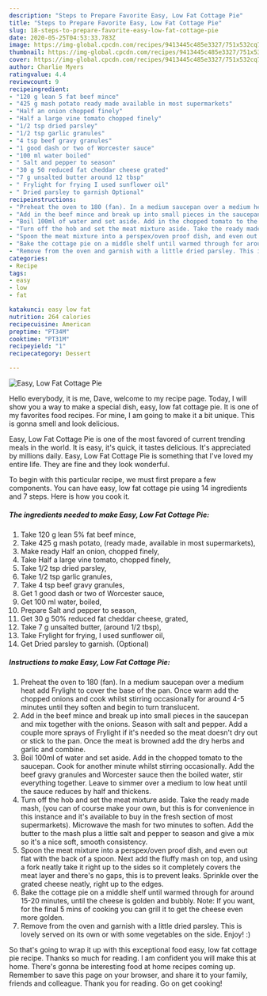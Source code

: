 ```yaml
---
description: "Steps to Prepare Favorite Easy, Low Fat Cottage Pie"
title: "Steps to Prepare Favorite Easy, Low Fat Cottage Pie"
slug: 18-steps-to-prepare-favorite-easy-low-fat-cottage-pie
date: 2020-05-25T04:53:33.783Z
image: https://img-global.cpcdn.com/recipes/9413445c485e3327/751x532cq70/easy-low-fat-cottage-pie-recipe-main-photo.jpg
thumbnail: https://img-global.cpcdn.com/recipes/9413445c485e3327/751x532cq70/easy-low-fat-cottage-pie-recipe-main-photo.jpg
cover: https://img-global.cpcdn.com/recipes/9413445c485e3327/751x532cq70/easy-low-fat-cottage-pie-recipe-main-photo.jpg
author: Charlie Myers
ratingvalue: 4.4
reviewcount: 9
recipeingredient:
- "120 g lean 5 fat beef mince"
- "425 g mash potato ready made available in most supermarkets"
- "Half an onion chopped finely"
- "Half a large vine tomato chopped finely"
- "1/2 tsp dried parsley"
- "1/2 tsp garlic granules"
- "4 tsp beef gravy granules"
- "1 good dash or two of Worcester sauce"
- "100 ml water boiled"
- " Salt and pepper to season"
- "30 g 50 reduced fat cheddar cheese grated"
- "7 g unsalted butter around 12 tbsp"
- " Frylight for frying I used sunflower oil"
- " Dried parsley to garnish Optional"
recipeinstructions:
- "Preheat the oven to 180 (fan). In a medium saucepan over a medium heat add Frylight to cover the base of the pan. Once warm add the chopped onions and cook whilst stirring occasionally for around 4-5 minutes until they soften and begin to turn translucent."
- "Add in the beef mince and break up into small pieces in the saucepan and mix together with the onions. Season with salt and pepper. Add a couple more sprays of Frylight if it&#39;s needed so the meat doesn&#39;t dry out or stick to the pan. Once the meat is browned add the dry herbs and garlic and combine."
- "Boil 100ml of water and set aside. Add in the chopped tomato to the saucepan. Cook for another minute whilst stirring occasionally. Add the beef gravy granules and Worcester sauce then the boiled water, stir everything together. Leave to simmer over a medium to low heat until the sauce reduces by half and thickens."
- "Turn off the hob and set the meat mixture aside. Take the ready made mash, (you can of course make your own, but this is for convenience in this instance and it&#39;s available to buy in the fresh section of most supermarkets). Microwave the mash for two minutes to soften. Add the butter to the mash plus a little salt and pepper to season and give a mix so it&#39;s a nice soft, smooth consistency."
- "Spoon the meat mixture into a perspex/oven proof dish, and even out flat with the back of a spoon. Next add the fluffy mash on top, and using a fork neatly take it right up to the sides so it completely covers the meat layer and there&#39;s no gaps, this is to prevent leaks. Sprinkle over the grated cheese neatly, right up to the edges."
- "Bake the cottage pie on a middle shelf until warmed through for around 15-20 minutes, until the cheese is golden and bubbly. Note: If you want, for the final 5 mins of cooking you can grill it to get the cheese even more golden."
- "Remove from the oven and garnish with a little dried parsley. This is lovely served on its own or with some vegetables on the side. Enjoy! :)"
categories:
- Recipe
tags:
- easy
- low
- fat

katakunci: easy low fat 
nutrition: 264 calories
recipecuisine: American
preptime: "PT34M"
cooktime: "PT31M"
recipeyield: "1"
recipecategory: Dessert

---
```



![Easy, Low Fat Cottage Pie](https://img-global.cpcdn.com/recipes/9413445c485e3327/751x532cq70/easy-low-fat-cottage-pie-recipe-main-photo.jpg)

Hello everybody, it is me, Dave, welcome to my recipe page. Today, I will show you a way to make a special dish, easy, low fat cottage pie. It is one of my favorites food recipes. For mine, I am going to make it a bit unique. This is gonna smell and look delicious.

Easy, Low Fat Cottage Pie is one of the most favored of current trending meals in the world. It is easy, it's quick, it tastes delicious. It's appreciated by millions daily. Easy, Low Fat Cottage Pie is something that I've loved my entire life. They are fine and they look wonderful.




To begin with this particular recipe, we must first prepare a few components. You can have easy, low fat cottage pie using 14 ingredients and 7 steps. Here is how you cook it.

<!--inarticleads1-->

##### The ingredients needed to make Easy, Low Fat Cottage Pie:

1. Take 120 g lean 5% fat beef mince,
1. Take 425 g mash potato, (ready made, available in most supermarkets),
1. Make ready Half an onion, chopped finely,
1. Take Half a large vine tomato, chopped finely,
1. Take 1/2 tsp dried parsley,
1. Take 1/2 tsp garlic granules,
1. Take 4 tsp beef gravy granules,
1. Get 1 good dash or two of Worcester sauce,
1. Get 100 ml water, boiled,
1. Prepare  Salt and pepper to season,
1. Get 30 g 50% reduced fat cheddar cheese, grated,
1. Take 7 g unsalted butter, (around 1/2 tbsp),
1. Take  Frylight for frying, I used sunflower oil,
1. Get  Dried parsley to garnish. (Optional)




<!--inarticleads2-->

##### Instructions to make Easy, Low Fat Cottage Pie:

1. Preheat the oven to 180 (fan). In a medium saucepan over a medium heat add Frylight to cover the base of the pan. Once warm add the chopped onions and cook whilst stirring occasionally for around 4-5 minutes until they soften and begin to turn translucent.
1. Add in the beef mince and break up into small pieces in the saucepan and mix together with the onions. Season with salt and pepper. Add a couple more sprays of Frylight if it&#39;s needed so the meat doesn&#39;t dry out or stick to the pan. Once the meat is browned add the dry herbs and garlic and combine.
1. Boil 100ml of water and set aside. Add in the chopped tomato to the saucepan. Cook for another minute whilst stirring occasionally. Add the beef gravy granules and Worcester sauce then the boiled water, stir everything together. Leave to simmer over a medium to low heat until the sauce reduces by half and thickens.
1. Turn off the hob and set the meat mixture aside. Take the ready made mash, (you can of course make your own, but this is for convenience in this instance and it&#39;s available to buy in the fresh section of most supermarkets). Microwave the mash for two minutes to soften. Add the butter to the mash plus a little salt and pepper to season and give a mix so it&#39;s a nice soft, smooth consistency.
1. Spoon the meat mixture into a perspex/oven proof dish, and even out flat with the back of a spoon. Next add the fluffy mash on top, and using a fork neatly take it right up to the sides so it completely covers the meat layer and there&#39;s no gaps, this is to prevent leaks. Sprinkle over the grated cheese neatly, right up to the edges.
1. Bake the cottage pie on a middle shelf until warmed through for around 15-20 minutes, until the cheese is golden and bubbly. Note: If you want, for the final 5 mins of cooking you can grill it to get the cheese even more golden.
1. Remove from the oven and garnish with a little dried parsley. This is lovely served on its own or with some vegetables on the side. Enjoy! :)




So that's going to wrap it up with this exceptional food easy, low fat cottage pie recipe. Thanks so much for reading. I am confident you will make this at home. There's gonna be interesting food at home recipes coming up. Remember to save this page on your browser, and share it to your family, friends and colleague. Thank you for reading. Go on get cooking!
